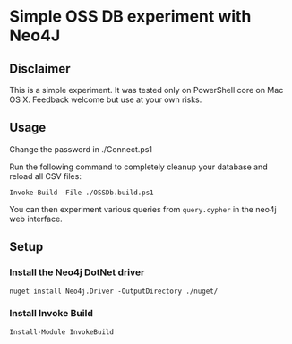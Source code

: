 # Simple OSS DB experiment with Neo4J

## Disclaimer

This is a simple experiment. It was tested only on PowerShell core on Mac OS X. Feedback welcome but use at your own risks.

## Usage

Change the password in ./Connect.ps1


Run the following command to completely cleanup your database and reload all CSV files:

    Invoke-Build -File ./OSSDb.build.ps1

You can then experiment various queries from ```query.cypher``` in the neo4j
web interface.

## Setup

### Install the Neo4j DotNet driver
    nuget install Neo4j.Driver -OutputDirectory ./nuget/

### Install Invoke Build

    Install-Module InvokeBuild
